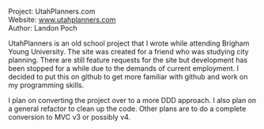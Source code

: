 Project: UtahPlanners.com  
Website: www.utahplanners.com  
Author: Landon Poch

UtahPlanners is an old school project that I wrote while
attending Brigham Young University. The site was created
for a friend who was studying city planning. There are 
still feature requests for the site but development has
been stopped for a while due to the demands of current
employment. I decided to put this on github to get more
familiar with github and work on my programming skills.

I plan on converting the project over to a more DDD
approach.  I also plan on a general refactor to clean up
the code.  Other plans are to do a complete conversion
to MVC v3 or possibly v4.